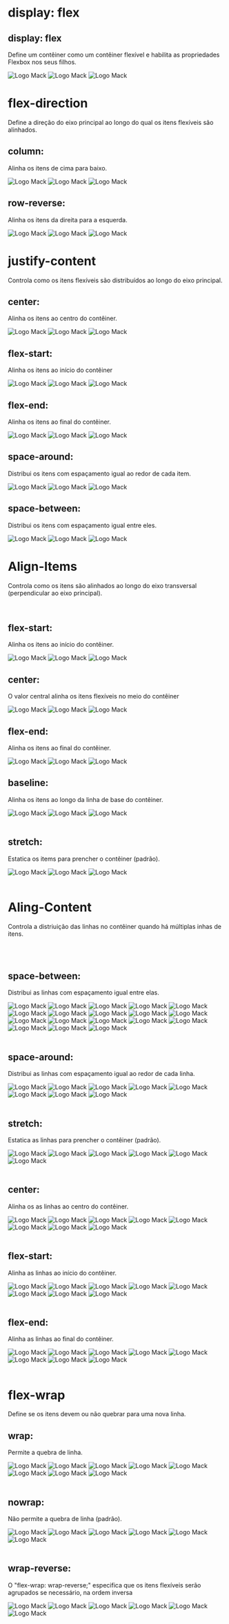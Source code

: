 <!DOCTYPE html>
<html lang="br">
<head>
    <meta charset="UTF-8">
    <meta name="viewport" content="width=device-width, initial-scale=1.0">
    <title>POC 1 - Flexbox</title>
    <link rel="stylesheet" href="style.css">
</head>
<body>
    <!-- 1 ITEM -->
    <h1>display: flex</h1>
    <h2>display: flex</h2>
    <p>Define um contêiner como um contêiner flexível e habilita as propriedades Flexbox nos seus filhos.</p> 
    <div class="cont1">
        <img src="LogoDeMackenzie.png" alt="Logo Mack">
        <img src="LogoDeMackenzie.png" alt="Logo Mack">
        <img src="LogoDeMackenzie.png" alt="Logo Mack">
    </div>
    <!-- 2 ITEM -->
    <h1>flex-direction</h1>
    <p>Define a direção do eixo principal ao longo do qual os itens flexíveis são alinhados.</p> 
    <h2>column:</h2>
    <p>Alinha os itens de cima para baixo.</p> 
    <div class="cont1">
        <div class="column"> 
            <img src="LogoDeMackenzie.png" alt="Logo Mack" >
            <img src="LogoDeMackenzie.png" alt="Logo Mack" >
            <img src="LogoDeMackenzie.png" alt="Logo Mack" >
        </div>
    </div>
    <h2>row-reverse:</h2>
    <p>Alinha os itens da direita para a esquerda.</p> 
    <div class="cont2">
        <div class="row-reverse">  
            <img src="LogoDeMackenzie.png" alt="Logo Mack">
            <img src="LogoDeMackenzie.png" alt="Logo Mack">
            <img src="LogoDeMackenzie.png" alt="Logo Mack">
        </div>
    </div>
    <!-- 3 ITEM -->
    <h1>justify-content</h1>
    <p>Controla como os itens flexíveis são distribuídos ao longo do eixo principal.</p>
    <h2>center:</h2>
    <p> Alinha os itens ao centro do contêiner.</p> 
    <div class="cont30">
        <img src="LogoDeMackenzie.png" alt="Logo Mack">
        <img src="LogoDeMackenzie.png" alt="Logo Mack">
        <img src="LogoDeMackenzie.png" alt="Logo Mack">
    </div>  
    <h2>flex-start:</h2>
    <p>Alinha os itens ao início do contêiner</p> 
    <div class="cont31">
        <img src="LogoDeMackenzie.png" alt="Logo Mack">
        <img src="LogoDeMackenzie.png" alt="Logo Mack">
        <img src="LogoDeMackenzie.png" alt="Logo Mack">
    </div>
    <h2>flex-end: </h2>
    <p>Alinha os itens ao final do contêiner.</p> 
    <div class="cont32">
        <img src="LogoDeMackenzie.png" alt="Logo Mack">
        <img src="LogoDeMackenzie.png" alt="Logo Mack">
        <img src="LogoDeMackenzie.png" alt="Logo Mack">
    </div>
    <h2>space-around:</h2>
    <p> Distribui os itens com espaçamento igual ao redor de cada item.</p> 
    <div class="cont33">
        <img src="LogoDeMackenzie.png" alt="Logo Mack">
        <img src="LogoDeMackenzie.png" alt="Logo Mack">
        <img src="LogoDeMackenzie.png" alt="Logo Mack">
    </div>
    <h2>space-between: </h2>
    <p>Distribui os itens com espaçamento igual entre eles.</p> 
    <div class="cont34">
        <img src="LogoDeMackenzie.png" alt="Logo Mack">
        <img src="LogoDeMackenzie.png" alt="Logo Mack">
        <img src="LogoDeMackenzie.png" alt="Logo Mack">
    </div>
    <!-- 4 ITEM-->
    <h1>Align-Items</h1>
    <p>Controla como os itens são alinhados ao longo do eixo transversal (perpendicular ao eixo principal).</p><br>
    <h2>flex-start:</h2>
    <p>Alinha os itens ao início do contêiner.</p> 
    <div class="cont40">
        <img src="LogoDeMackenzie.png" alt="Logo Mack">
        <img src="LogoDeMackenzie.png" alt="Logo Mack">
        <img src="LogoDeMackenzie.png" alt="Logo Mack">
    </div>
    <h2>center:</h2>
    <p>O valor central alinha os itens flexíveis no meio do contêiner</p> 
    <div class="cont41">
        <img src="LogoDeMackenzie.png" alt="Logo Mack">
        <img src="LogoDeMackenzie.png" alt="Logo Mack">
        <img src="LogoDeMackenzie.png" alt="Logo Mack">
    </div>
    <h2>flex-end:</h2>
    <p>Alinha os itens ao final do contêiner.</p>
    <div class="cont42">    
        <img src="LogoDeMackenzie.png" alt="Logo Mack">
        <img src="LogoDeMackenzie.png" alt="Logo Mack">
        <img src="LogoDeMackenzie.png" alt="Logo Mack">
    </div>
    <h2>baseline:</h2>
    <p>Alinha os itens ao longo da linha de base do contêiner.</p>
    <div class="cont44">
        <img src="LogoDeMackenzie.png" alt="Logo Mack" class="imagconte44">
        <img src="LogoDeMackenzie.png" alt="Logo Mack">
        <img src="LogoDeMackenzie.png" alt="Logo Mack" class="imagconte444">
    </div><br>
    <h2>stretch:</h2>
    <p>Estatica os items para prencher o contêiner (padrão).</p>
    <div class="cont45">
        <img src="LogoDeMackenzie.png" alt="Logo Mack">
        <img src="LogoDeMackenzie.png" alt="Logo Mack">
        <img src="LogoDeMackenzie.png" alt="Logo Mack">
    </div><br>
    <!-- 5 ITEM -->
    <h1>Aling-Content</h1>
    <p>Controla a distriuição das linhas no contêiner quando há múltiplas inhas de itens.</p><br><br>
    <h2>space-between:</h2>
    <p>Distribui as linhas com espaçamento igual entre elas.</p>
    <div class="cont50">
        <img src="LogoDeMackenzie.png" alt="Logo Mack">
        <img src="LogoDeMackenzie.png" alt="Logo Mack">
        <img src="LogoDeMackenzie.png" alt="Logo Mack">
        <img src="LogoDeMackenzie.png" alt="Logo Mack">
        <img src="LogoDeMackenzie.png" alt="Logo Mack">
        <img src="LogoDeMackenzie.png" alt="Logo Mack">
        <img src="LogoDeMackenzie.png" alt="Logo Mack">
        <img src="LogoDeMackenzie.png" alt="Logo Mack">
        <img src="LogoDeMackenzie.png" alt="Logo Mack">
        <img src="LogoDeMackenzie.png" alt="Logo Mack">
        <img src="LogoDeMackenzie.png" alt="Logo Mack">
        <img src="LogoDeMackenzie.png" alt="Logo Mack">
        <img src="LogoDeMackenzie.png" alt="Logo Mack">
        <img src="LogoDeMackenzie.png" alt="Logo Mack">
        <img src="LogoDeMackenzie.png" alt="Logo Mack">
        <img src="LogoDeMackenzie.png" alt="Logo Mack">
        <img src="LogoDeMackenzie.png" alt="Logo Mack">
        <img src="LogoDeMackenzie.png" alt="Logo Mack">
    </div><br>
    <h2>space-around:</h2>
    <p>Distribui as linhas com espaçamento igual ao redor de cada linha.</p>
    <div class="cont51">
        <img src="LogoDeMackenzie.png" alt="Logo Mack">
        <img src="LogoDeMackenzie.png" alt="Logo Mack">
        <img src="LogoDeMackenzie.png" alt="Logo Mack">
        <img src="LogoDeMackenzie.png" alt="Logo Mack">
        <img src="LogoDeMackenzie.png" alt="Logo Mack">
        <img src="LogoDeMackenzie.png" alt="Logo Mack">
        <img src="LogoDeMackenzie.png" alt="Logo Mack">
        <img src="LogoDeMackenzie.png" alt="Logo Mack">
    </div><br>
    <h2>stretch:</h2>
    <p>Estatica as linhas para prencher o contêiner (padrão).</p>
    <div class="cont52">
        <img src="LogoDeMackenzie.png" alt="Logo Mack">
        <img src="LogoDeMackenzie.png" alt="Logo Mack">
        <img src="LogoDeMackenzie.png" alt="Logo Mack">
        <img src="LogoDeMackenzie.png" alt="Logo Mack">
        <img src="LogoDeMackenzie.png" alt="Logo Mack">
        <img src="LogoDeMackenzie.png" alt="Logo Mack">
    </div><br>
    <h2>center:</h2>
    <p>Alinha os as linhas ao centro do contêiner.</p>
    <div class="cont53">
        <img src="LogoDeMackenzie.png" alt="Logo Mack">
        <img src="LogoDeMackenzie.png" alt="Logo Mack">
        <img src="LogoDeMackenzie.png" alt="Logo Mack">
        <img src="LogoDeMackenzie.png" alt="Logo Mack">
        <img src="LogoDeMackenzie.png" alt="Logo Mack">
        <img src="LogoDeMackenzie.png" alt="Logo Mack">
        <img src="LogoDeMackenzie.png" alt="Logo Mack">
        <img src="LogoDeMackenzie.png" alt="Logo Mack">
    </div><br>
    <h2>flex-start:</h2>
    <p>Alinha as linhas ao início do contêiner.</p>
    <div class="cont54">
        <img src="LogoDeMackenzie.png" alt="Logo Mack">
        <img src="LogoDeMackenzie.png" alt="Logo Mack">
        <img src="LogoDeMackenzie.png" alt="Logo Mack">
        <img src="LogoDeMackenzie.png" alt="Logo Mack">
        <img src="LogoDeMackenzie.png" alt="Logo Mack">
        <img src="LogoDeMackenzie.png" alt="Logo Mack">
        <img src="LogoDeMackenzie.png" alt="Logo Mack">
        <img src="LogoDeMackenzie.png" alt="Logo Mack">
    </div><br>
    <h2>flex-end:</h2>
    <p>Alinha as linhas ao final do contêiner.</p>
    <div class="cont55">
        <img src="LogoDeMackenzie.png" alt="Logo Mack">
        <img src="LogoDeMackenzie.png" alt="Logo Mack">
        <img src="LogoDeMackenzie.png" alt="Logo Mack">
        <img src="LogoDeMackenzie.png" alt="Logo Mack">
        <img src="LogoDeMackenzie.png" alt="Logo Mack">
        <img src="LogoDeMackenzie.png" alt="Logo Mack">
        <img src="LogoDeMackenzie.png" alt="Logo Mack">
        <img src="LogoDeMackenzie.png" alt="Logo Mack">
    </div><br>
    <!-- 6 ITEM -->
    <h1>flex-wrap</h1>
    <p>Define se os itens devem ou não quebrar para uma nova linha.</p>
    <h2>wrap:</h2>
    <p>Permite a quebra de linha.</p>
    <div class="cont60">
        <img src="LogoDeMackenzie.png" alt="Logo Mack">
        <img src="LogoDeMackenzie.png" alt="Logo Mack">
        <img src="LogoDeMackenzie.png" alt="Logo Mack">
        <img src="LogoDeMackenzie.png" alt="Logo Mack">
        <img src="LogoDeMackenzie.png" alt="Logo Mack">
        <img src="LogoDeMackenzie.png" alt="Logo Mack">
        <img src="LogoDeMackenzie.png" alt="Logo Mack">
        <img src="LogoDeMackenzie.png" alt="Logo Mack">
    </div><br>
    <h2>nowrap:</h2>
    <p>Não permite a quebra de linha (padrão).</p>
    <div class="cont61">
        <img src="LogoDeMackenzie.png" alt="Logo Mack">
        <img src="LogoDeMackenzie.png" alt="Logo Mack">
        <img src="LogoDeMackenzie.png" alt="Logo Mack">
        <img src="LogoDeMackenzie.png" alt="Logo Mack">
        <img src="LogoDeMackenzie.png" alt="Logo Mack">
        <img src="LogoDeMackenzie.png" alt="Logo Mack">
    </div><br>
    <h2>wrap-reverse:</h2>
    <p>O "flex-wrap: wrap-reverse;" especifica que os itens flexíveis serão agrupados se necessário, na ordem inversa</p>
    <div class="cont62">
        <img src="LogoDeMackenzie.png" alt="Logo Mack">
        <img src="LogoDeMackenzie.png" alt="Logo Mack">
        <img src="LogoDeMackenzie.png" alt="Logo Mack">
        <img src="LogoDeMackenzie.png" alt="Logo Mack">
        <img src="LogoDeMackenzie.png" alt="Logo Mack">
        <img src="LogoDeMackenzie.png" alt="Logo Mack">
    </div>
</body>
</html>


